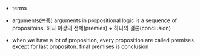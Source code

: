 * terms

- arguments(논증)
arguments in propositional logic is a sequence of propositoins.
하나 이상의 전제(premies) + 하나의 결론(conclusion)

* when we have a lot of proposition, every proposition are called premises except for last propositon.
final premises is conclusion